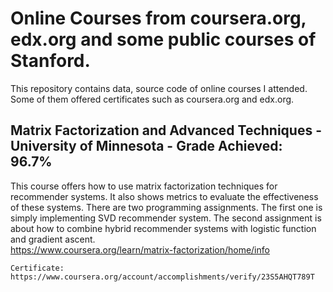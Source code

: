# Online Courses from coursera.org, edx.org and some public courses of Stanford.
This repository contains data, source code of online courses I attended. Some of them offered certificates
such as coursera.org and edx.org. 

## Matrix Factorization and Advanced Techniques - University of Minnesota - Grade Achieved: 96.7%

This course offers how to use matrix factorization techniques for recommender systems. It also shows metrics to evaluate 
the effectiveness of these systems. There are two programming assignments. The first one is simply implementing SVD 
recommender system. The second assignment is about how to combine hybrid recommender systems with logistic function 
and gradient ascent.   
https://www.coursera.org/learn/matrix-factorization/home/info


```
Certificate: https://www.coursera.org/account/accomplishments/verify/23S5AHQT789T
```